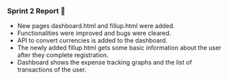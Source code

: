 ### Sprint 2 Report 📄

- New pages dashboard.html and fillup.html were added.
- Functionalities were improved and bugs were cleared.
- API to convert currencies is added to the dashboard.
- The newly added fillup.html gets some basic information about the user after they complete registration.
- Dashboard shows the expense tracking graphs and the list of transactions of the user.